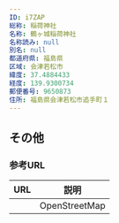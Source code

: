```yaml
---
ID: i7ZAP
総称: 稲荷神社
名称: 鶴ヶ城稲荷神社
名称読み: null
別名: null
都道府県: 福島県
区域: 会津若松市
緯度: 37.4884433
経度: 139.9300734
郵便番号: 9650873
住所: 福島県会津若松市追手町１
---
```


## その他

### 参考URL

| URL | 説明          |
| --- | ------------- |
|     | OpenStreetMap |
